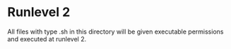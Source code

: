 # Runlevel 2
All files with type .sh in this directory will be given executable permissions and executed at runlevel 2.